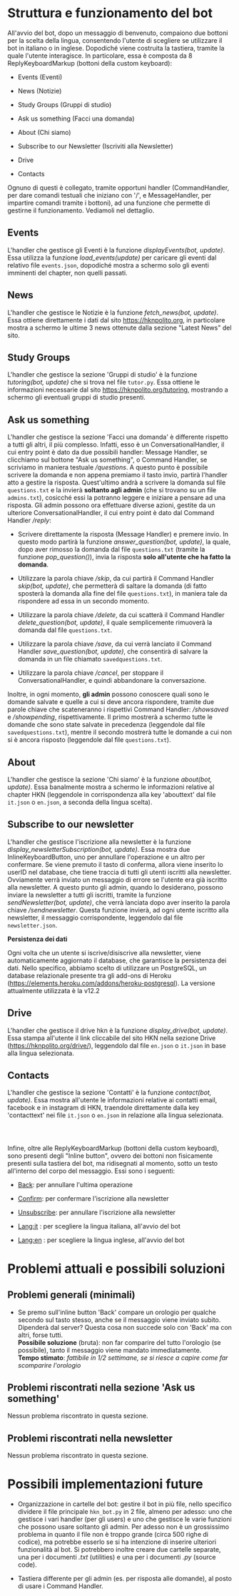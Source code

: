 Struttura e funzionamento del bot 
=================================

All'avvio del bot, dopo un messaggio di benvenuto, compaiono due bottoni per la scelta della lingua, consentendo l'utente di scegliere se utilizzare il bot in italiano o in inglese. Dopodiché viene costruita la tastiera, tramite la quale l'utente interagisce. In particolare, essa è composta da 8 ReplyKeyboardMarkup (bottoni della custom keyboard):

-   Events (Eventi)

-   News (Notizie)

-   Study Groups (Gruppi di studio)

-   Ask us something (Facci una domanda)

-   About (Chi siamo)

-   Subscribe to our Newsletter (Iscriviti alla Newsletter)

-   Drive

-   Contacts

Ognuno di questi è collegato, tramite opportuni handler (CommandHandler, per dare comandi testuali che iniziano con '/', e MessageHandler, per impartire comandi tramite i bottoni), ad una funzione che permette di gestirne il funzionamento. Vediamoli nel dettaglio.

Events 
------

L'handler che gestisce gli Eventi è la funzione *displayEvents(bot, update)*. Essa utilizza la funzione *load\_events(update)* per caricare gli eventi dal relativo file `events.json`, dopodiché mostra a schermo solo gli eventi imminenti del chapter, non quelli passati.

News 
----

L'handler che gestisce le Notizie è la funzione *fetch\_news(bot,
update)*. Essa ottiene direttamente i dati dal sito
<https://hknpolito.org>, in particolare mostra a schermo le ultime 3 news ottenute dalla sezione "Latest News" del sito.

Study Groups 
------------

L'handler che gestisce la sezione 'Gruppi di studio' è la funzione *tutoring(bot, update)* che si trova nel file `tutor.py`. Essa ottiene le informazioni necessarie dal sito <https://hknpolito.org/tutoring>, mostrando a schermo gli eventuali gruppi di studio presenti.

Ask us something 
----------------

L'handler che gestisce la sezione 'Facci una domanda' è differente rispetto a tutti gli altri, il più complesso. Infatti, esso è un ConversationalHandler, il cui entry point è dato da due possibili handler: Message Handler, se clicchiamo sul bottone "Ask us something", o Command Handler, se scriviamo in maniera testuale */questions*. A questo punto è possibile scrivere la domanda e non appena premiamo il tasto invio, partirà l'handler atto a gestire la risposta. Quest'ultimo andrà a scrivere la domanda sul file `questions.txt` e la invierà **soltanto agli admin** (che si trovano su un file `admins.txt`),
cosicché essi la potranno leggere e iniziare a pensare ad una risposta. Gli admin possono ora effettuare diverse azioni, gestite da un ulteriore ConversationalHandler, il cui entry point è dato dal Command Handler */reply*:

-   Scrivere direttamente la risposta (Message Handler) e premere invio. In questo modo partirà la funzione *answer\_question(bot, update)*, la quale, dopo aver rimosso la domanda dal file `questions.txt` (tramite la funzione *pop\_question()*), invia la risposta **solo all'utente che ha fatto la domanda**.

-   Utilizzare la parola chiave */skip*, da cui partirà il Command Handler *skip(bot, update)*, che permetterà di saltare la domanda (di fatto sposterà la domanda alla fine del file `questions.txt`), in maniera tale da rispondere ad essa in un secondo momento.

-   Utilizzare la parola chiave */delete*, da cui scatterà il Command Handler *delete\_question(bot, update)*, il quale semplicemente rimuoverà la domanda dal file `questions.txt`.

-   Utilizzare la parola chiave */save*, da cui verrà lanciato il
    Command Handler *save\_question(bot, update)*, che consentirà di salvare la domanda in un file chiamato `savedquestions.txt`.

-   Utilizzare la parola chiave */cancel*, per stoppare il
    ConversationalHandler, e quindi abbandonare la conversazione.

Inoltre, in ogni momento, **gli admin** possono conoscere quali sono le domande salvate e quelle a cui si deve ancora rispondere, tramite due parole chiave che scateneranno i rispettivi Command Handler: */showsaved* e */showpending*, rispettivamente. Il primo mostrerà a schermo tutte le domande che sono state salvate in precedenza (leggendole dal file `savedquestions.txt`), mentre il secondo mostrerà tutte le domande a cui non si è ancora risposto (leggendole dal file `questions.txt`).

About
-----

L'handler che gestisce la sezione 'Chi siamo' è la funzione *about(bot, update)*. Essa banalmente mostra a schermo le informazioni relative al chapter HKN (leggendole in corrispondenza alla key 'abouttext' dal file `it.json` o `en.json`, a seconda della lingua scelta).

Subscribe to our newsletter
---------------------------

L'handler che gestisce l'iscrizione alla newsletter è la funzione
*display\_newsletterSubscription(bot, update)*. Essa mostra due
InlineKeyboardButton, uno per annullare l'operazione e un altro per confermare. Se viene premuto il tasto di conferma, allora viene inserito lo userID nel database, che tiene traccia di tutti gli utenti iscritti alla newsletter. Ovviamente verrà inviato un messaggio di errore se l'utente era già iscritto alla newsletter. A questo punto gli admin, quando lo desiderano, possono inviare la newsletter a tutti gli iscritti, tramite la funzione *sendNewsletter(bot, update)*, che verrà lanciata dopo aver inserito la parola chiave */sendnewsletter*. Questa funzione invierà, ad ogni utente iscritto alla newsletter, il messaggio corrispondente, leggendolo dal file `newsletter.json`.

**Persistenza dei dati**

Ogni volta che un utente si iscrive/disiscrive alla newsletter, viene automaticamente aggiornato il database, che garantisce la persistenza dei dati. Nello specifico, abbiamo scelto di utilizzare un PostgreSQL, un database relazionale presente tra gli add-ons di Heroku (https://elements.heroku.com/addons/heroku-postgresql). La versione attualmente utilizzata è la v12.2


Drive
---------------------------

L'handler che gestisce il drive hkn è la funzione
*display\_drive(bot, update)*. Essa stampa all'utente il link cliccabile del sito HKN nella sezione Drive (<https://hknpolito.org/drive/>), leggendolo dal file  `en.json` o  `it.json` in base alla lingua selezionata.

Contacts
---------------------------
L'handler che gestisce la sezione 'Contatti' è la funzione *contact(bot, update)*. Essa mostra all'utente le informazioni relative ai contatti email, facebook e in instagram di HKN, traendole direttamente dalla key 'contacttext' nei file `it.json` o `en.json` in relazione alla lingua selezionata.

#### 
&nbsp;
####

Infine, oltre alle ReplyKeyboardMarkup (bottoni della custom keyboard), sono presenti degli "Inline button", ovvero dei bottoni non fisicamente presenti sulla tastiera del bot, ma ridisegnati al momento, sotto un testo all'interno del corpo del messaggio. Essi sono i seguenti:

-   <ins>Back</ins>: per annullare l'ultima operazione

-   <ins>Confirm</ins>: per confermare l'iscrizione alla newsletter

-   <ins>Unsubscribe</ins>: per annullare l'iscrizione alla
    newsletter

-   <ins>Lang:it</ins> : per scegliere la lingua italiana, all'avvio
    del bot

-   <ins>Lang:en</ins> : per scegliere la lingua inglese, all'avvio
    del bot

Problemi attuali e possibili soluzioni 
======================================

Problemi generali (minimali)
----------------------------

-   Se premo sull'inline button 'Back' compare un orologio per qualche secondo sul tasto stesso, anche se il messaggio viene inviato subito. Dipenderà dal server? Questa cosa non succede solo con 'Back' ma con altri, forse tutti.\
   **Possibile soluzione** (bruta): non far comparire del tutto l'orologio (se possibile), tanto il messaggio viene mandato
    immediatamente.\
    **Tempo stimato**: *fattibile in 1/2 settimane, se si riesce a capire come far scomparire l'orologio*

Problemi riscontrati nella sezione 'Ask us something'
-----------------------------------------------------

Nessun problema riscontrato in questa sezione.

Problemi riscontrati nella newsletter
-------------------------------------

Nessun problema riscontrato in questa sezione. 

Possibili implementazioni future 
================================

-   Organizzazione in cartelle del bot: gestire il bot in più file, nello specifico dividere il file principale `hkn_bot.py` in 2 file, almeno per adesso: uno che gestisce i vari handler (per gli users) e uno che gestisce le varie funzioni che possono usare soltanto gli admin. Per adesso non è un grossissimo problema in quanto il file non è troppo grande (circa 500 righe di codice), ma potrebbe esserlo se si ha intenzione di inserire ulteriori funzionalità al bot. Si potrebbero inoltre creare due cartelle separate, una per i documenti *.txt* (utilities) e una per i documenti *.py* (source code).

-   Tastiera differente per gli admin (es. per risposta alle domande), al posto di usare i Command Handler.
